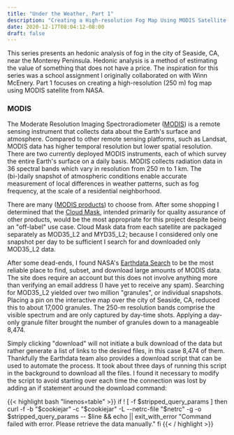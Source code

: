 ```yaml
---
title: "Under the Weather, Part 1"
description: "Creating a High-resolution Fog Map Using MODIS Satellite Data"
date: 2020-12-17T08:04:12-08:00
draft: false
---
```


This series presents an hedonic analysis of fog in the city of Seaside, CA,
near the Monterey Peninsula. Hedonic analysis is a method of estimating the
value of something that does not have a price. The inspiration for this series
was a school assignment I originally collaborated on with Winn McEnery. Part 1
focuses on creating a high-resolution (250 m) fog map using MODIS satellite
from NASA.

### MODIS

The Moderate Resolution Imaging Spectroradiometer
([MODIS](https://modis.gsfc.nasa.gov/about/)) is a remote sensing instrument
that collects data about the Earth's surface and atmosphere.  Compared to
other remote sensing platforms, such as Landsat, MODIS data has higher
temporal resolution but lower spatial resolution. There are two currently
deployed MODIS instruments, each of which survey the entire Earth's surface on
a daily basis. MODIS collects radiation data in 36 spectral bands which vary
in resolution from 250 m to 1 km. The (bi-)daily snapshot of atmospheric
conditions enable accurate measurement of local differences in weather
patterns, such as fog frequency, at the scale of a residential neighborhood.

There are many ([MODIS products](https://modis.gsfc.nasa.gov/data/)) to choose
from. After some shopping I determined that the [Cloud
Mask](https://modis.gsfc.nasa.gov/data/dataprod/mod35.php), intended primarily
for quality assurance of other products, would be the most appropriate for
this project despite being an "off-label" use case. Cloud Mask data from each
satellite are packaged separately as MOD35_L2 and MYD35_L2; because I
considered only one snapshot per day to be sufficient I search for and
downloaded only MOD35_L2 data.

After some dead-ends, I found NASA's [Earthdata
Search](https://search.earthdata.nasa.gov/search) to be the most reliable
place to find, subset, and download large amounts of MODIS data. The site does
require an account but this does not involve anything more than verifying an
email address (I have yet to receive any spam). Searching for MOD35_L2 yielded
over two million "granules", or individual snapshots. Placing a pin on the
interactive map over the city of Seaside, CA, reduced this to about 17,000
granules. The 250-m resolution bands comprise the visible spectrum and are
only captured by day-time shots. Applying a day-only granule filter brought
the number of granules down to a manageable 8,474.

Simply clicking "download" will not initiate a bulk download of the data but rather
generate a list of links to the desired files, in this case 8,474 of them.
Thankfully the Earthdata team also provides a download script that can be used
to automate the process. It took about three days of running this script in
the background to download all the files. I found it necessary to modify the
script to avoid starting over each time the connection was lost by adding an
if statement around the download command:

{{< highlight bash "linenos=table" >}}
if ! [ -f $stripped_query_params ]
then
    curl -f -b "$cookiejar" -c "$cookiejar" -L --netrc-file "$netrc" -g -o $stripped_query_params -- $line && echo || exit_with_error "Command failed with error. Please retrieve the data manually."
fi
{{< / highlight >}}
